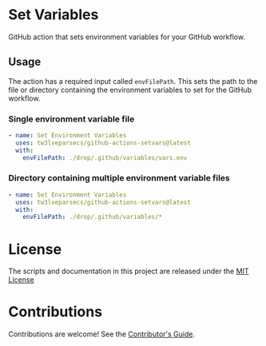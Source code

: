 # Set Variables

GitHub action that sets environment variables for your GitHub workflow.

## Usage

The action has a required input called `envFilePath`. This sets the path to the file or directory containing the environment variables to set for the GitHub workflow.

### Single environment variable file

```yml
- name: Set Environment Variables
  uses: tw3lveparsecs/github-actions-setvars@latest
  with:
    envFilePath: ./drop/.github/variables/vars.env
```

### Directory containing multiple environment variable files

```yml
- name: Set Environment Variables
  uses: tw3lveparsecs/github-actions-setvars@latest
  with:
    envFilePath: ./drop/.github/variables/*
```

# License

The scripts and documentation in this project are released under the [MIT License](LICENSE)

# Contributions

Contributions are welcome! See the [Contributor's Guide](CONTRIBUTING).
